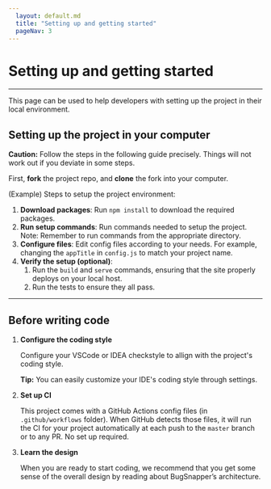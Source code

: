```yaml
---
  layout: default.md
  title: "Setting up and getting started"
  pageNav: 3
---
```


# Setting up and getting started

--------------------------------------------------------------------------------------------------------------------

<box type="tip">
This page can be used to help developers with setting up the project in their local environment.
</box>

## Setting up the project in your computer

<box type="warning" seamless>

**Caution:**
Follow the steps in the following guide precisely. Things will not work out if you deviate in some steps.
</box>

First, **fork** the project repo, and **clone** the fork into your computer.

<popover id="pop:trigger_id" content="eg. `init` or `build` commands"></popover>
(Example) Steps to setup the project environment:
1. **Download packages**: Run `npm install` to download the required packages.
1. **Run setup commands**: Run <trigger for="pop:trigger_id">commands</trigger> needed to setup the project.
   <box type="warning" seamless>
   Note: Remember to run commands from the appropriate directory.
   </box>
1. **Configure files**: Edit config files according to your needs. For example, changing the `appTitle` in `config.js` to match your project name.
1. **Verify the setup (optional)**:
   1. Run the `build` and `serve` commands, ensuring that the site properly deploys on your local host.
   1. Run the tests to ensure they all pass.

--------------------------------------------------------------------------------------------------------------------

## Before writing code

1. **Configure the coding style**

   Configure your VSCode or IDEA checkstyle to allign with the project's coding style.

   <box type="tip" seamless>

   **Tip:**
   You can easily customize your IDE's coding style through settings.
   </box>

1. **Set up CI**

   This project comes with a GitHub Actions config files (in `.github/workflows` folder). When GitHub detects those files, it will run the CI for your project automatically at each push to the `master` branch or to any PR. No set up required.

1. **Learn the design**

   When you are ready to start coding, we recommend that you get some sense of the overall design by reading about BugSnapper’s architecture.

   
